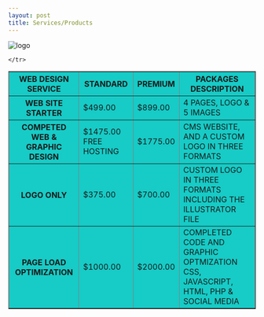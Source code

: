 ```yaml
---
layout: post
title: Services/Products
---
```


![logo](https://farm9.staticflickr.com/8665/16524606309_2d9e39a300_q.jpg)
  
  

  <table width="500" border="1" bgcolor="#17CBC6" align="center">
  <tbody>
    <tr>
      <th scope="col">WEB DESIGN SERVICE </th>
      <th scope="col"> STANDARD </th>
      <th scope="col"> PREMIUM </th>
       <th scope="col">PACKAGES DESCRIPTION</th>
    </tr>
    <tr>
      <th scope="row">WEB SITE STARTER</th>
      <td>$499.00</td>
      <td>$899.00</td>
      <td>4 PAGES, LOGO & <br>
5 IMAGES</td>
    </tr>
    <tr>
      <th scope="row"><strong>COMPETED WEB &amp; GRAPHIC DESIGN</strong><br></th>
      <td>$1475.00 FREE HOSTING</td>
      <td>$1775.00</td>
      <td>CMS WEBSITE, AND A CUSTOM LOGO IN THREE FORMATS</td>
    </tr>
    <tr>
      <th scope="row">LOGO ONLY</th>
      <td>$375.00</td>
      <td>$700.00</td>
      <td>CUSTOM LOGO IN THREE FORMATS INCLUDING THE ILLUSTRATOR FILE</td>
    </tr>
    <tr>
      <th scope="row"> PAGE LOAD OPTIMIZATION </th>
      <td>$1000.00</td>
      <td>$2000.00</td>
      <td>COMPLETED CODE AND GRAPHIC OPTMIZATION CSS, JAVASCRIPT, HTML, PHP & SOCIAL MEDIA </td>
      
    </tr>
  </tbody>
</table>


